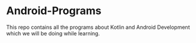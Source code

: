 # Android-Programs
This repo contains all the programs about Kotlin and Android Development which we will be doing while learning. 
